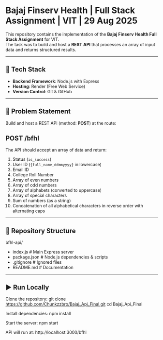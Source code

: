 # Bajaj Finserv Health | Full Stack Assignment | VIT | 29 Aug 2025

This repository contains the implementation of the **Bajaj Finserv Health Full Stack Assignment** for VIT.  
The task was to build and host a **REST API** that processes an array of input data and returns structured results.

---

## 🚀 Tech Stack
- **Backend Framework**: Node.js with Express
- **Hosting**: Render (Free Web Service)
- **Version Control**: Git & GitHub

---

## 📌 Problem Statement
Build and host a REST API (method: **POST**) at the route:

## POST /bfhl

The API should accept an array of data and return:

1. Status (`is_success`)
2. User ID (`{full_name_ddmmyyyy}` in lowercase)
3. Email ID
4. College Roll Number
5. Array of even numbers
6. Array of odd numbers
7. Array of alphabets (converted to uppercase)
8. Array of special characters
9. Sum of numbers (as a string)
10. Concatenation of all alphabetical characters in reverse order with alternating caps

---

## 📂 Repository Structure
bfhl-api/
- index.js # Main Express server
- package.json # Node.js dependencies & scripts
- .gitignore # Ignored files
- README.md # Documentation


---

## ▶️ Run Locally
Clone the repository:
git clone https://github.com/Chunkzzbro/Bajaj_Api_Final.git
cd Bajaj_Api_Final

Install dependencies:
npm install

Start the server:
npm start

API will run at:
http://localhost:3000/bfhl
